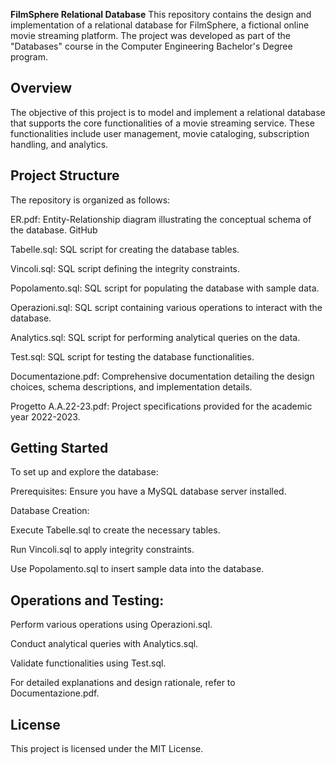 **FilmSphere Relational Database**
This repository contains the design and implementation of a relational database for FilmSphere, a fictional online movie streaming platform. The project was developed as part of the "Databases" course in the Computer Engineering Bachelor's Degree program.​

## Overview
The objective of this project is to model and implement a relational database that supports the core functionalities of a movie streaming service. These functionalities include user management, movie cataloging, subscription handling, and analytics.​

## Project Structure
The repository is organized as follows:​

ER.pdf: Entity-Relationship diagram illustrating the conceptual schema of the database.​
GitHub

Tabelle.sql: SQL script for creating the database tables.​

Vincoli.sql: SQL script defining the integrity constraints.​

Popolamento.sql: SQL script for populating the database with sample data.​

Operazioni.sql: SQL script containing various operations to interact with the database.​

Analytics.sql: SQL script for performing analytical queries on the data.​

Test.sql: SQL script for testing the database functionalities.​

Documentazione.pdf: Comprehensive documentation detailing the design choices, schema descriptions, and implementation details.​

Progetto A.A.22-23.pdf: Project specifications provided for the academic year 2022-2023.​

## Getting Started
To set up and explore the database:

Prerequisites: Ensure you have a MySQL database server installed.​

Database Creation:

Execute Tabelle.sql to create the necessary tables.​

Run Vincoli.sql to apply integrity constraints.

Use Popolamento.sql to insert sample data into the database.​

## Operations and Testing:

Perform various operations using Operazioni.sql.​

Conduct analytical queries with Analytics.sql.​

Validate functionalities using Test.sql.​

For detailed explanations and design rationale, refer to Documentazione.pdf.​

## License
This project is licensed under the MIT License.
